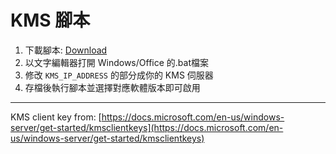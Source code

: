 # KMS 腳本

1. 下載腳本: [Download](https://github.com/raylee930/kms-script/archive/master.zip)
2. 以文字編輯器打開 Windows/Office 的.bat檔案
3. 修改 ```KMS_IP_ADDRESS``` 的部分成你的 KMS 伺服器
4. 存檔後執行腳本並選擇對應軟體版本即可啟用


---
KMS client key from: [https://docs.microsoft.com/en-us/windows-server/get-started/kmsclientkeys](https://docs.microsoft.com/en-us/windows-server/get-started/kmsclientkeys)
